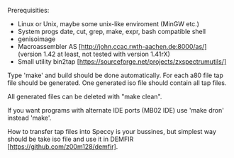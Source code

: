 Prerequisities:
- Linux or Unix, maybe some unix-like enviroment (MinGW etc.)
- System progs date, cut, grep, make, expr, bash compatible shell
- genisoimage
- Macroassembler AS [http://john.ccac.rwth-aachen.de:8000/as/] (version 1.42 at
  least, not tested with version 1.41rX)
- Small utility bin2tap [https://sourceforge.net/projects/zxspectrumutils/]

Type 'make' and build should be done automatically. For each a80 file tap file
should be generated. One generated iso file should contain all tap files.

All generated files can be deleted with "make clean".

If you want programs with alternate IDE ports (MB02 IDE) use 'make dron'
instead 'make'.

How to transfer tap files into Speccy is your bussines, but simplest way should
be take iso file and use it in DEMFIR
[https://github.com/z00m128/demfir].

